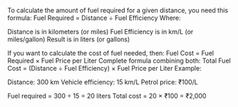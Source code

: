To calculate the amount of fuel required for a given distance, you need this formula:
Fuel Required = Distance ÷ Fuel Efficiency
Where:

Distance is in kilometers (or miles)
Fuel Efficiency is in km/L (or miles/gallon)
Result is in liters (or gallons)

If you want to calculate the cost of fuel needed, then:
Fuel Cost = Fuel Required × Fuel Price per Liter
Complete formula combining both:
Total Fuel Cost = (Distance ÷ Fuel Efficiency) × Fuel Price per Liter
Example:

Distance: 300 km
Vehicle efficiency: 15 km/L
Petrol price: ₹100/L

Fuel required = 300 ÷ 15 = 20 liters
Total cost = 20 × ₹100 = ₹2,000